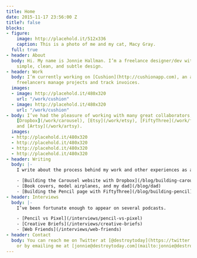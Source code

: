 ```yaml
---
title: Home
date: 2015-11-17 23:56:00 Z
title?: false
blocks:
- figure:
    image: http://placehold.it/512x336
    caption: This is a photo of me and my cat, Macy Gray.
  full: true
- header: About
  body: Hi. My name is Jonnie Hallman. I’m a freelance designer/dev with a focus on
    simple, clean, and subtle design.
- header: Work
  body: I’m currently working on [Cushion](http://cushionapp.com), an app to help
    freelancers manage projects and track invoices.
  images:
  - image: http://placehold.it/480x320
    url: "/work/cushion"
  - image: http://placehold.it/480x320
    url: "/work/cushion"
- body: I’ve had the pleasure of working with many great collaborators, like [Casper](/work/casper),
    [Dropbox](/work/carousel), [Etsy](/work/etsy), [FiftyThree](/work/fiftythree-pencil),
    and [Artsy](/work/artsy).
  images:
  - http://placehold.it/480x320
  - http://placehold.it/480x320
  - http://placehold.it/480x320
  - http://placehold.it/480x320
- header: Writing
  body: |-
    I write about the process behind my work and other experiences as a freelancer.

    - [Building the Carousel website with Dropbox](/blog/building-carousel)
    - [Book covers, model airplanes, and my dad](/blog/dad)
    - [Building the Pencil page with FiftyThree](/blog/building-pencil)
- header: Interviews
  body: |-
    I’ve been fortunate enough to appear on several podcasts.

    - [Pencil vs Pixel](/interviews/pencil-vs-pixel)
    - [Creative Briefs](/interviews/creative-briefs)
    - [Web Friends](/interviews/web-friends)
- header: Contact
  body: You can reach me on Twitter at [@destroytoday](https://twitter.com/destroytoday)
    or by emailing me at [jonnie@destroytoday.com](mailto:jonnie@destroytoday.com).
---
```


